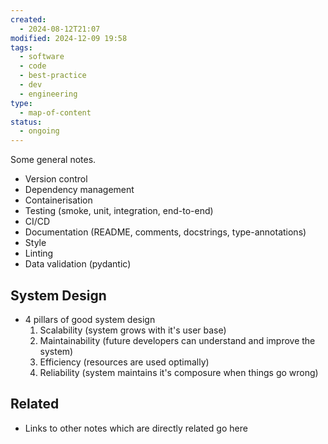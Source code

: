 ```yaml
---
created:
  - 2024-08-12T21:07
modified: 2024-12-09 19:58
tags:
  - software
  - code
  - best-practice
  - dev
  - engineering
type:
  - map-of-content
status:
  - ongoing
---
```

Some general notes.

- Version control
- Dependency management
- Containerisation
- Testing (smoke, unit, integration, end-to-end)
- CI/CD
- Documentation (README, comments, docstrings, type-annotations)
- Style
- Linting
- Data validation (pydantic)
## System Design
* 4 pillars of good system design
	1. Scalability (system grows with it's user base)
	2. Maintainability (future developers can understand and improve the system)
	3. Efficiency (resources are used optimally)
	4. Reliability (system maintains it's composure when things go wrong)
## Related
* Links to other notes which are directly related go here